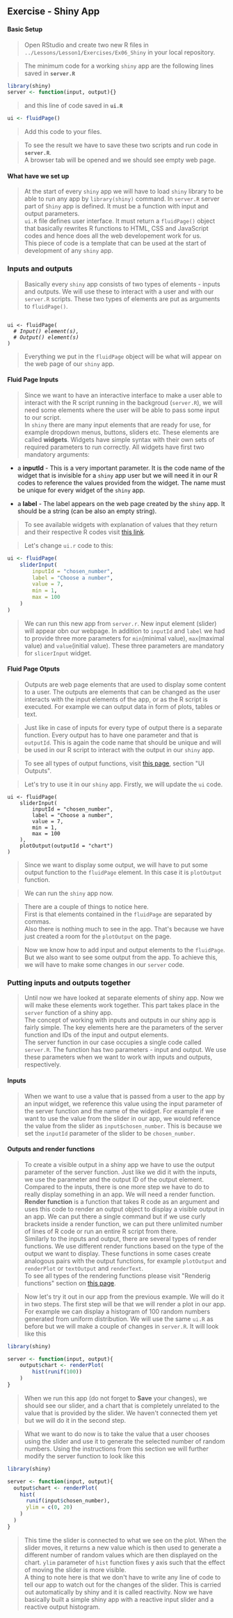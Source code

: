 ## Exercise - Shiny App  

#### Basic Setup
> Open RStudio and create two new R files in `../Lessons/Lesson1/Exercises/Ex06_Shiny` in your local repository.  

> The minimum code for a working `shiny` app are the following lines saved in **`server.R`**
``` r
library(shiny)
server <- function(input, output){}
```
> and this line of code saved in **`ui.R`**
``` r
ui <- fluidPage()
```
> Add this code to your files.  

> To see the result we have to save these two scripts and run code in **`server.R`**.  
> A browser tab will be opened and we should see empty web page.  

#### What have we set up
> At the start of every `shiny` app we will have to load `shiny` library to be able to run any app by `library(shiny)` command.
> In `server.R` server part of `Shiny` app is defined. It must be a function with input and output parameters.  
> `ui.R` file defines user interface. It must return a `fluidPage()` object that  basically rewrites R functions to HTML, CSS and JavaScript codes and hence does all the web developement work for us.  
> This piece of code is a template that can be used at the start of development of any `shiny` app.  

### Inputs and outputs
> Basically every `shiny` app consists of two types of elements - inputs and outputs. We will use these to interact with a user and with our `server.R` scripts. 
> These two types of elements are put as arguments to `fluidPage()`.
<pre><code>
ui <- fluidPage(
  <i># Input() element(s), </i>
  <i># Output() element(s) </i>
)
</code></pre>
> Everything we put in the `fluidPage` object will be what will appear on the web page of our `shiny` app.

#### Fluid Page Inputs
> Since we want to have an interactive interface to make a user able to interact with the R script running in the backgroud (`server.R`), we will need some elements where the user will be able to pass some input to our script.  
> In `shiny` there are many input elements that are ready for use, for example dropdown menus, buttons, sliders etc. These elements are called **widgets**. Widgets have simple syntax with their own sets of required parameters to run correctly. All widgets have first two mandatory arguments:

- a **inputId** - This is a very important parameter. It is the code name of the widget that is invisible for a `shiny` app user but we will need it in our R codes to reference the values provided from the widget. The name must be unique for every widget of the `shiny` app.

- a **label** - The label appears on the web page created by the `shiny` app. It should be a string (can be also an empty string).

> To see available widgets with explanation of values that they return and their respective R codes visit [this link](https://shiny.rstudio.com/gallery/widget-gallery.html).

> Let's change `ui.r` code to this:
``` r
ui <- fluidPage(
	sliderInput(
		inputId = "chosen_number",
		label = "Choose a number",
		value = 7,
		min = 1,
		max = 100
	)
)
```
> We can run this new app from `server.r`. New input element (slider) will appear obn our webpage. In addition to `inputId` and `label` we had to provide three more parameters for `min`(minimal value), `max`(maximal value) and `value`(initial value). These three parameters are mandatory for `slicerInput` widget.

#### Fluid Page Otputs
> Outputs are web page elements that are used to display some content to a user. The outputs are elements that can be changed as the user interacts with the input elements of the app, or as the R script is executed. For example we can output data in form of plots, tables or text.

> Just like in case of inputs for every type of output there is a separate function. Every output has to have one parameter and that is `outputId`. This is again the code name that should be unique and will be used in our R script to interact with the output in our `shiny` app.

> To see all types of output functions, visit [this page](https://shiny.rstudio.com/reference/shiny/1.0.5/), section "UI Outputs".

> Let's try to use it in our `shiny` app. Firstly, we will update the `ui` code. 
```
ui <- fluidPage(
    sliderInput(
        inputId = "chosen_number",
        label = "Choose a number",
        value = 7,
        min = 1,
        max = 100
    ),
    plotOutput(outputId = "chart")
)
```
> Since we want to display some output, we will have to put some output function to the `fluidPage` element. In this case it is `plotOutput` function.

> We can run the `shiny` app now.

> There are a couple of things to notice here.  
> First is that elements contained in the `fluidPage` are separated by commas.  
> Also there is nothing much to see in the app. That's because we have just created a room for the `plotOutput` on the page.  

> Now we know how to add input and output elements to the `fluidPage`. But we also want to see some output from the app. To achieve this, we will have to make some changes in our `server` code.

### Putting inputs and outputs together
> Until now we have looked at separate elements of shiny app. Now we will make these elements work together. This part takes place in the `server` function of a shiny app.  
> The concept of working with inputs and outputs in our shiny app is fairly simple. The key elements here are the parameters of the server function and IDs of the input and output elements.  
> The server function in our case occupies a single code called `server.R`. The function has two parameters - input and output. We use these parameters when we want to work with inputs and outputs, respectively.  

#### Inputs
> When we want to use a value that is passed from a user to the app by an input widget, we reference this value using the input parameter of the server function and the name of the widget. For example if we want to use the value from the slider in our app, we would reference the value from the slider as `input$chosen_number`. This is because we set the `inputId` parameter of the slider to be `chosen_number`.

#### Outputs and render functions
> To create a visible output in a shiny app we have to use the output parameter of the server function. Just like we did it with the inputs, we use the parameter and the output ID of the output element.  
> Compared to the inputs, there is one more step we have to do to really display something in an app. We will need a render function.  
> **Render function** is a function that takes R code as an argument and uses this code to render an output object to display a visible output in an app. We can put there a single command but if we use curly brackets inside a render function, we can put there unlimited number of lines of R code or run an entire R script from there.  
> Similarly to the inputs and output, there are several types of render functions. We use different render functions based on the type of the output we want to display. These functions in some cases create analogous pairs with the output functions, for example `plotOutput` and `renderPlot` or `textOutput` and `renderText`.  
> To see all types of the rendering functions please visit "Renderig functions" section on [this page](https://shiny.rstudio.com/reference/shiny/1.0.5/).  

> Now let's try it out in our app from the previous example. We will do it in two steps. The first step will be that we will render a plot in our app. For example we can display a histogram of 100 random numbers generated from uniform distribution. We will use the same `ui.R` as before but we will make a couple of changes in `server.R`. It will look like this  
``` r
library(shiny)

server <- function(input, output){
    output$chart <- renderPlot(
        hist(runif(100))
    )
}
```
> When we run this app (do not forget to **Save** your changes), we should see our slider, and a chart that is completely unrelated to the value that is provided by the slider. We haven't connected them yet but we will do it in the second step.   

> What we want to do now is to take the value that a user chooses using the slider and use it to generate the selected number of random numbers. Using the instructions from this section we will further modify the server function to look like this
``` r
library(shiny)

server <- function(input, output){
  output$chart <- renderPlot(
    hist(
      runif(input$chosen_number),
      ylim = c(0, 20)
    )
  )
}
```
> This time the slider is connected to what we see on the plot. When the slider moves, it returns a new value which is then used to generate a different number of random values which are then displayed on the chart. `ylim` parameter of `hist` function fixes y axis such that the effect of moving the slider is more visible.  
> A thing to note here is that we don't have to write any line of code to tell our app to watch out for the changes of the slider. This is carried out automatically by shiny and it is called reactivity. Now we have basically built a simple shiny app with a reactive input slider and a reactive output histogram.
